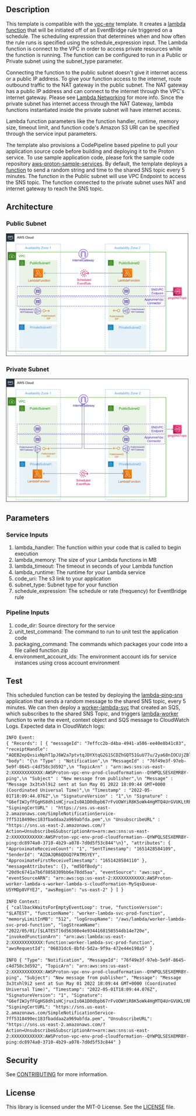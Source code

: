 ## Description

This template is compatible with the [vpc-env](../../environment-templates/vpc-env) template. It creates a [lambda function](https://docs.aws.amazon.com/serverless-application-model/latest/developerguide/sam-resource-function.html) that will be initiated off of an EventBridge rule triggered on a schedule. The scheduling expression that determines when and how often the rule runs is specified using the schedule_expression input. The Lambda function is connect to the VPC in order to access private resources while the function is running. The function can be configured to run in a Public or Private subnet using the subnet_type parameter.

Connecting the function to the public subnet doesn't give it internet access or a public IP address. To give your function access to the internet, route outbound traffic to the NAT gateway in the public subnet. The NAT gateway has a public IP address and can connect to the internet through the VPC's internet gateway. Please see [Lambda Networking](https://docs.aws.amazon.com/lambda/latest/dg/configuration-vpc.html) for more info. Since the private subnet has internet access through the NAT Gateway, lambda functions instantiated inside the private subnet will have internet access.

Lambda function parameters like the function handler, runtime, memory size, timeout limit, and function code's Amazon S3 URI can be specified through the service input parameters.

The template also provisions a CodePipeline based pipeline to pull your application source code before building and deploying it to the Proton service. To use sample application code, please fork the sample code repository [aws-proton-sample-services](https://github.com/aws-samples/aws-proton-sample-services). By default, the template deploys a [function](https://github.com/aws-samples/aws-proton-sample-services/tree/main/lambda-ping-sns) to send a random string and time to the shared SNS topic every 5 minutes. The function in the Public subnet will use VPC Endpoint to access the SNS topic. The function connected to the private subnet uses NAT and internet gateway to reach the SNS topic.

## Architecture

### Public Subnet

![scheduled-lambda-public-srv](../../images/scheduled-lambda-public-srv.png)

### Private Subnet

![scheduled-lambda-private-srv](../../images/scheduled-lambda-private-srv.png)

## Parameters

### Service Inputs

1. lambda_handler: The function within your code that is called to begin execution
2. lambda_memory: The size of your Lambda functions in MB
3. lambda_timeout: The timeout in seconds of your Lambda function
4. lambda_runtime: The runtime for your Lambda service
5. code_uri: The s3 link to your application
6. subnet_type: Subnet type for your function
7. schedule_expression: The schedule or rate (frequency) for EventBridge rule

### Pipeline Inputs

1. code_dir: Source directory for the service
2. unit_test_command: The command to run to unit test the application code
3. packaging_command: The commands which packages your code into a file called function.zip
4. environment_account_ids: The environment account ids for service instances using cross account environment

## Test

This scheduled function can be tested by deploying the [lambda-ping-sns](https://github.com/aws-samples/aws-proton-sample-services/tree/main/lambda-ping-sns) application that sends a random message to the shared SNS topic, every 5 minutes. We can then deploy a [worker-lambda-svc](../worker-lambda-svc/) that created an SQS, which subscribes to the shared SNS Topic, and triggers [lambda-worker](https://github.com/aws-samples/aws-proton-sample-services/tree/main/lambda-worker) function to write the event, context object and SQS message to CloudWatch Logs. Expected data in CloudWatch logs:

```
INFO Event:
{ "Records": [ { "messageId": "7effcc2b-d4ba-4941-a586-ee40e8b41c83", "receiptHandle": "AQEB2epQxsixNphT1pJ6W2a7ptvtqJDYXtqG2G1SCDZhGQT51GuU77u/2ya68nIOCUjZBlk/Am002E8x2zW0i5RcFi/6c1BXOIpOAZComPkFXZMD56HxDkwTmW8AA7/7xER7oVvxM9/B9nfr52p3PiofmngpMR+FAYNj5R96UflB24KNdefSy/7BVvIk45/LzhQbTySkVAo/D5wwxWPAqwBK6N0wm43CWlm6ILk9lirRbORrZPUyX5tRQyMeN6aSGdJiEm1Wl+0CxgWCvwTuUkoQaTGiEkEsbPGHR/J/iHbwHlKS7vPfxldZHZ5AjY08dzighu7qpbuRxLMBRiwKNwG4KOfArHR0YjaGEJVCRxWrEcLQBSnXo1EBHSR62UuEL6BW6Pige1jN6yjSp4fmGliaew8Y+n/7HXjCsvkDL53qPVcGQU7vA3Na5t1j3p8a6TSrMKu02amINpvfeSXB2tlRqA5Y7GqO1X504VtG4uFezIU=", "body": "{\n "Type" : "Notification",\n "MessageId" : "76f49e3f-97eb-5e9f-8645-c4d758c3d592",\n "TopicArn" : "arn:aws:sns:us-east-2:XXXXXXXXXXXX:AWSProton-vpc-env-prod-cloudformation--QYWPQLSESXEMRBY-ping",\n "Subject" : "New message from publisher",\n "Message" : "Message 3x3txhl9i2 sent at Sun May 01 2022 18:09:44 GMT+0000 (Coordinated Universal Time)",\n "Timestamp" : "2022-05-01T18:09:44.076Z",\n "SignatureVersion" : "1",\n "Signature" : "G6ef1WJyfFGgHS8dh1sHCjruxIs0A1D0dbpb67rFvUOWYiR8K5oWk4HgMTQ4UrGVUKLtRhwFF9UNVSYINePm9M/KmYhKLldDtg0VzBTJ90uu98XunFFeeSuS/Jw6zilBhIOKV+Bveq+s0FrmJDmrXx9N7yOkruD/azVUd/o1k+QSqlpkRqT5pDW2eVIHFnjn2uKEaZjDR71sCAuhlzXmlNOuFMMvc6OSVqvHfGnhnQJVOfYSJwNKCpXR6Y1F0+i2ubDIEjQHGi6qvYsRFlkpRdS2jJA0xsad6nwecH8bWPgQ+O0l0z63HJDw+ghGyl7kM+3RfRPpSwNsZhLMeL/frA==",\n "SigningCertURL" : "https://sns.us-east-2.amazonaws.com/SimpleNotificationService-7ff5318490ec183fbaddaa2a969abfda.pem",\n "UnsubscribeURL" : "https://sns.us-east-2.amazonaws.com/?Action=Unsubscribe&SubscriptionArn=arn:aws:sns:us-east-2:XXXXXXXXXXXX:AWSProton-vpc-env-prod-cloudformation--QYWPQLSESXEMRBY-ping:dc8974a0-3710-4b29-a078-7d0d5f53c844"\n}", "attributes": { "ApproximateReceiveCount": "1", "SentTimestamp": "1651428584109", "SenderId": "AIDAJQR6QDGQ7PATMSYEY", "ApproximateFirstReceiveTimestamp": "1651428584110" }, "messageAttributes": {}, "md5OfBody": "20d9c6741a7b6f8858309bb6e78dd5aa", "eventSource": "aws:sqs", "eventSourceARN": "arn:aws:sqs:us-east-2:XXXXXXXXXXXX:AWSProton-worker-lambda-s-worker-lambda-s-cloudformation-MySqsQueue-U5YMDp8VFYEJ", "awsRegion": "us-east-2" } ] }

INFO Context:
{ "callbackWaitsForEmptyEventLoop": true, "functionVersion": "$LATEST", "functionName": "worker-lambda-svc-prod-function", "memoryLimitInMB": "512", "logGroupName": "/aws/lambda/worker-lambda-svc-prod-function", "logStreamName": "2022/05/01/[$LATEST]6d56308e4e9344168158554db14e720e", "invokedFunctionArn": "arn:aws:lambda:us-east-2:XXXXXXXXXXXX:function:worker-lambda-svc-prod-function", "awsRequestId": "06831dc6-8bfd-5d2a-9f9a-472e44e198a5" }

INFO { "Type": "Notification", "MessageId": "76f49e3f-97eb-5e9f-8645-c4d758c3d592", "TopicArn": "arn:aws:sns:us-east-2:XXXXXXXXXXXX:AWSProton-vpc-env-prod-cloudformation--QYWPQLSESXEMRBY-ping", "Subject": "New message from publisher", "Message": "Message 3x3txhl9i2 sent at Sun May 01 2022 18:09:44 GMT+0000 (Coordinated Universal Time)", "Timestamp": "2022-05-01T18:09:44.076Z", "SignatureVersion": "1", "Signature": "G6ef1WJyfFGgHS8dh1sHCjruxIs0A1D0dbpb67rFvUOWYiR8K5oWk4HgMTQ4UrGVUKLtRhwFF9UNVSYINePm9M/KmYhKLldDtg0VzBTJ90uu98XunFFeeSuS/Jw6zilBhIOKV+Bveq+s0FrmJDmrXx9N7yOkruD/azVUd/o1k+QSqlpkRqT5pDW2eVIHFnjn2uKEaZjDR71sCAuhlzXmlNOuFMMvc6OSVqvHfGnhnQJVOfYSJwNKCpXR6Y1F0+i2ubDIEjQHGi6qvYsRFlkpRdS2jJA0xsad6nwecH8bWPgQ+O0l0z63HJDw+ghGyl7kM+3RfRPpSwNsZhLMeL/frA==", "SigningCertURL": "https://sns.us-east-2.amazonaws.com/SimpleNotificationService-7ff5318490ec183fbaddaa2a969abfda.pem", "UnsubscribeURL": "https://sns.us-east-2.amazonaws.com/?Action=Unsubscribe&SubscriptionArn=arn:aws:sns:us-east-2:XXXXXXXXXXXX:AWSProton-vpc-env-prod-cloudformation--QYWPQLSESXEMRBY-ping:dc8974a0-3710-4b29-a078-7d0d5f53c844" }
```

## Security

See [CONTRIBUTING](../../CONTRIBUTING.md#security-issue-notifications) for more information.

## License

This library is licensed under the MIT-0 License. See the [LICENSE](../../LICENSE) file.
